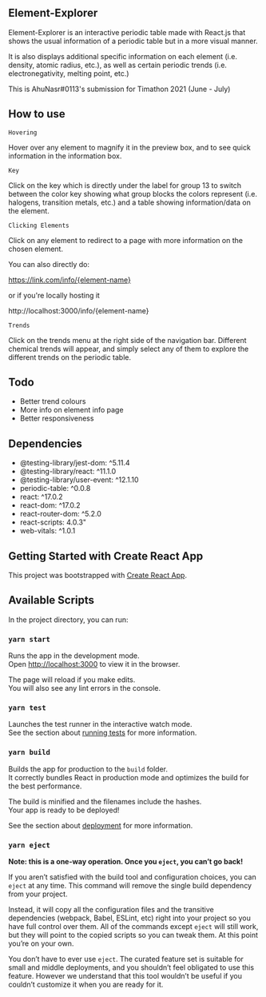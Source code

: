 ## Element-Explorer

Element-Explorer is an interactive periodic table made with React.js that shows the usual information of a periodic table but in a more visual manner.

It is also displays additional specific information on each element (i.e. density, atomic radius, etc.), as well as certain periodic trends (i.e. electronegativity, melting point, etc.)

This is AhuNasr#0113's submission for Timathon 2021 (June - July)

## How to use

`Hovering`

Hover over any element to magnify it in the preview box, and to see quick information in the information box.

`Key`

Click on the key which is directly under the label for group 13 to switch between the color key showing what group blocks the colors represent (i.e. halogens, transition metals, etc.) and a table showing information/data on the element. 

`Clicking Elements`

Click on any element to redirect to a page with more information on the chosen element.

You can also directly do:

https://link.com/info/{element-name}

or if you're locally hosting it

http://localhost:3000/info/{element-name}

`Trends`

Click on the trends menu at the right side of the navigation bar. Different chemical trends will appear, and simply select any of them to explore the different trends on the periodic table.

## Todo

- Better trend colours
- More info on element info page 
- Better responsiveness

## Dependencies

- @testing-library/jest-dom: ^5.11.4
- @testing-library/react: ^11.1.0
- @testing-library/user-event: ^12.1.10
- periodic-table: ^0.0.8
- react: ^17.0.2
- react-dom: ^17.0.2
- react-router-dom: ^5.2.0
- react-scripts: 4.0.3"
- web-vitals: ^1.0.1


## Getting Started with Create React App

This project was bootstrapped with [Create React App](https://github.com/facebook/create-react-app).

## Available Scripts

In the project directory, you can run:

### `yarn start`

Runs the app in the development mode.\
Open [http://localhost:3000](http://localhost:3000) to view it in the browser.

The page will reload if you make edits.\
You will also see any lint errors in the console.

### `yarn test`

Launches the test runner in the interactive watch mode.\
See the section about [running tests](https://facebook.github.io/create-react-app/docs/running-tests) for more information.

### `yarn build`

Builds the app for production to the `build` folder.\
It correctly bundles React in production mode and optimizes the build for the best performance.

The build is minified and the filenames include the hashes.\
Your app is ready to be deployed!

See the section about [deployment](https://facebook.github.io/create-react-app/docs/deployment) for more information.

### `yarn eject`

**Note: this is a one-way operation. Once you `eject`, you can’t go back!**

If you aren’t satisfied with the build tool and configuration choices, you can `eject` at any time. This command will remove the single build dependency from your project.

Instead, it will copy all the configuration files and the transitive dependencies (webpack, Babel, ESLint, etc) right into your project so you have full control over them. All of the commands except `eject` will still work, but they will point to the copied scripts so you can tweak them. At this point you’re on your own.

You don’t have to ever use `eject`. The curated feature set is suitable for small and middle deployments, and you shouldn’t feel obligated to use this feature. However we understand that this tool wouldn’t be useful if you couldn’t customize it when you are ready for it.